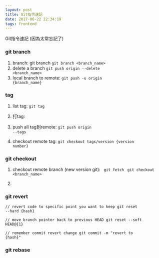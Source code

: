 ```yaml
---
layout: post
title: Git指令速記
date: 2017-06-22 22:34:19
tags: frontend
---
```


Git指令速記 (因為太常忘記了)

<!--more-->

### git branch 
1. branch: git branch <code>git branch <branch_name></code>
2. delete a branch <code>git push origin --delete <branch_name></code>
3. local branch to remote: <code>git push -u origin {branch_name}</code>

### tag
1. list tag: <code>git tag</code>

2. 打tag: 
3. push all tag到remote: <code>git push origin --tags</code>
4. checkout remote tag: <code>git checkout tags/version {version number}</code>


### git checkout
1. checkout remote branch (new version git): 
<code> git fetch</code>
<code> git checkout <branch_name></code>

2. 

### git revert

<code>// revert code to specific point you want to keep
git reset --hard {hash}</code>

<code>// move branch pointer back to previous HEAD
git reset --soft HEAD@{1}</code>

<code>// remember commit revert change
git commit -m "revert to {hash}"
</code>

### git rebase